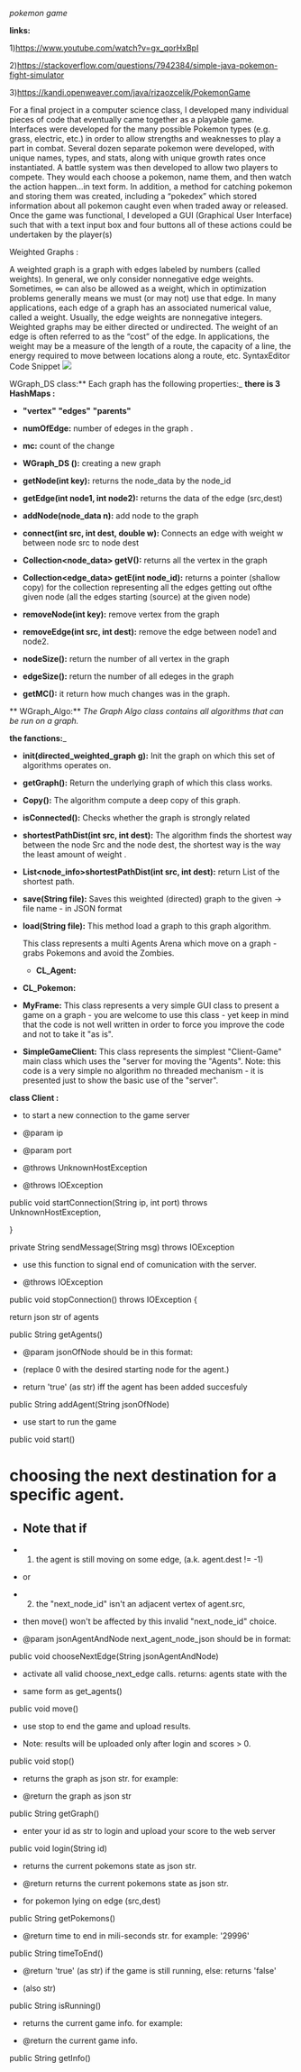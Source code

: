 *pokemon game*


**links:**


1)https://www.youtube.com/watch?v=gx_qorHxBpI

2)https://stackoverflow.com/questions/7942384/simple-java-pokemon-fight-simulator

3)https://kandi.openweaver.com/java/rizaozcelik/PokemonGame

For a final project in a computer science class, I developed many individual pieces of code that eventually came together as a playable game. Interfaces were developed for the many possible Pokemon types (e.g. grass, electric, etc.) in order to allow strengths and weaknesses to play a part in combat. Several dozen separate pokemon were developed, with unique names, types, and stats, along with unique growth rates once instantiated. A battle system was then developed to allow two players to compete. They would each choose a pokemon, name them, and then watch the action happen…in text form. In addition, a method for catching pokemon and storing them was created, including a “pokedex” which stored information about all pokemon caught even when traded away or released. Once the game was functional, I developed a GUI (Graphical User Interface) such that with a text input box and four buttons all of these actions could be undertaken by the player(s)

Weighted Graphs :

A weighted graph is a graph with edges labeled by numbers (called weights). In general, we only consider nonnegative edge weights. Sometimes, ∞ can also be allowed as a weight, which in optimization problems generally means we must (or may not) use that edge. In many applications, each edge of a graph has an associated numerical value, called a weight. Usually, the edge weights are nonnegative integers. Weighted graphs may be either directed or undirected. The weight of an edge is often referred to as the “cost” of the edge. In applications, the weight may be a measure of the length of a route, the capacity of a line, the energy required to move between locations along a route, etc.
SyntaxEditor Code Snippet
![](https://www.logolynx.com/images/logolynx/9f/9f21a433280ff4df4f143dad2fbe13b6.png)
 
WGraph_DS class:** Each graph has the following properties:_
**there is 3 HashMaps :**

 - **"vertex"**
**"edges"**
 **"parents"**
 
- **numOfEdge:** number of edeges in the graph .
 
 - **mc:**
   count of the change


- **WGraph_DS ():**
creating a new graph

- **getNode(int key):**
returns the node_data by the node_id

- **getEdge(int node1, int node2):**
returns the data of the edge (src,dest)

- **addNode(node_data n):**
add  node to the graph
- **connect(int src, int dest, double w):**
Connects an edge with weight w between node src to node dest

- **Collection<node_data> getV():**
returns all the vertex in the graph

- **Collection<edge_data> getE(int node_id):**
 returns a pointer (shallow copy) for the collection representing all the edges getting out ofthe given node (all the edges starting (source) at the given node)
 
- **removeNode(int key):**
remove vertex  from the graph

- **removeEdge(int src, int dest):**
remove the edge between node1 and node2.

- **nodeSize():**
return the number of all  vertex in the graph

- **edgeSize():**
return the number of all  edeges in the graph

- **getMC():**
it return how much  changes was in the graph. 

                                                                                        
** WGraph_Algo:**
_The Graph Algo class contains all algorithms that can be run on a graph._

   **the fanctions:**_

- **init(directed_weighted_graph g):** Init the graph on which this set of algorithms operates on.

- **getGraph():** Return the underlying graph of which this class works.

- **Copy():** The algorithm compute a deep copy of this graph.

- **isConnected():** Checks whether the graph is strongly related

- **shortestPathDist(int src, int dest):** The algorithm finds the shortest way between the node Src and the node dest, the shortest way is the way the least amount of weight .

- **List<node_info>shortestPathDist(int src, int dest):** return List of the shortest path.

- **save(String file):** Saves this weighted (directed) graph to the given -> file name - in JSON format

- **load(String file):** This method load a graph to this graph algorithm.



  This class represents a multi Agents Arena which move on a graph - grabs Pokemons and avoid the Zombies.
  - **CL_Agent:**
 - **CL_Pokemon:**
 - **MyFrame:**
 This class represents a very simple GUI class to present a
  game on a graph - you are welcome to use this class - yet keep in mind
 that the code is not well written in order to force you improve the
 code and not to take it "as is".
 - **SimpleGameClient:**
 This class represents the simplest "Client-Game" main class
  which uses the "server for moving the "Agents".
  Note: this code is a very simple no algorithm no threaded mechanism - it is presented just to show the basic
  use of the "server".

****class Client** :** 

* to start a new connection to the game server


* @param ip

* @param port

* @throws UnknownHostException

* @throws IOException


public void startConnection(String ip, int port) throws UnknownHostException,



}

private String sendMessage(String msg) throws IOException 

* use this function to signal end of comunication with the server.


* @throws IOException


public void stopConnection() throws IOException {

return json str of agents


public String getAgents() 


* @param jsonOfNode should be in this format:






* (replace 0 with the desired starting node for the agent.)

* return 'true' (as str) iff the agent has been added succesfuly


public String addAgent(String jsonOfNode) 

* use start to run the game


public void start() 


 <html>

 <h1>choosing the next destination for a specific agent.</h1>

* <h2>Note that if</h2>


* 1. the agent is still moving on some edge, (a.k. agent.dest != -1)

* or<br>

* 2. the "next_node_id" isn't an adjacent vertex of agent.src,

* then move() won't be affected by this invalid "next_node_id" choice.


* @param jsonAgentAndNode next_agent_node_json should be in format:

public void chooseNextEdge(String jsonAgentAndNode) 



* activate all valid choose_next_edge calls. returns: agents state with the

* same form as get_agents()


public void move() 


* use stop to end the game and upload results.

* Note: results will be uploaded only after login and scores > 0.


public void stop() 


* returns the graph as json str. for example:



* @return the graph as json str


public String getGraph() 


* enter your id as str to login and upload your score to the web server


public void login(String id) 



* returns the current pokemons state as json str.



* @return returns the current pokemons state as json str.

* for pokemon lying on edge (src,dest)


public String getPokemons() 

* @return time to end in mili-seconds str. for example: '29996'


public String timeToEnd() 




* @return 'true' (as str) if the game is still running, else: returns 'false'

* (also str)


public String isRunning() 








* returns the current game info. for example:




* @return the current game info.
 
public String getInfo()
